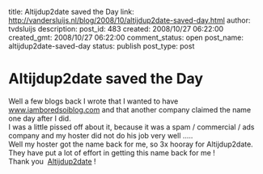 title: Altijdup2date saved the Day
link: http://vandersluijs.nl/blog/2008/10/altijdup2date-saved-day.html
author: tvdsluijs
description: 
post_id: 483
created: 2008/10/27 06:22:00
created_gmt: 2008/10/27 06:22:00
comment_status: open
post_name: altijdup2date-saved-day
status: publish
post_type: post

# Altijdup2date saved the Day

Well a few blogs back I wrote that I wanted to have www.iamboredsoiblog.com and that another company claimed the name one day after I did.  
I was a little pissed off about it, because it was a spam / commercial / ads company and my hoster did not do his job very well .....  
Well my hoster got the name back for me, so 3x hooray for Altijdup2date. They have put a lot of effort in getting this name back for me !  
Thank you  [Altijdup2date](http://www.altijdup2date.nl/) !